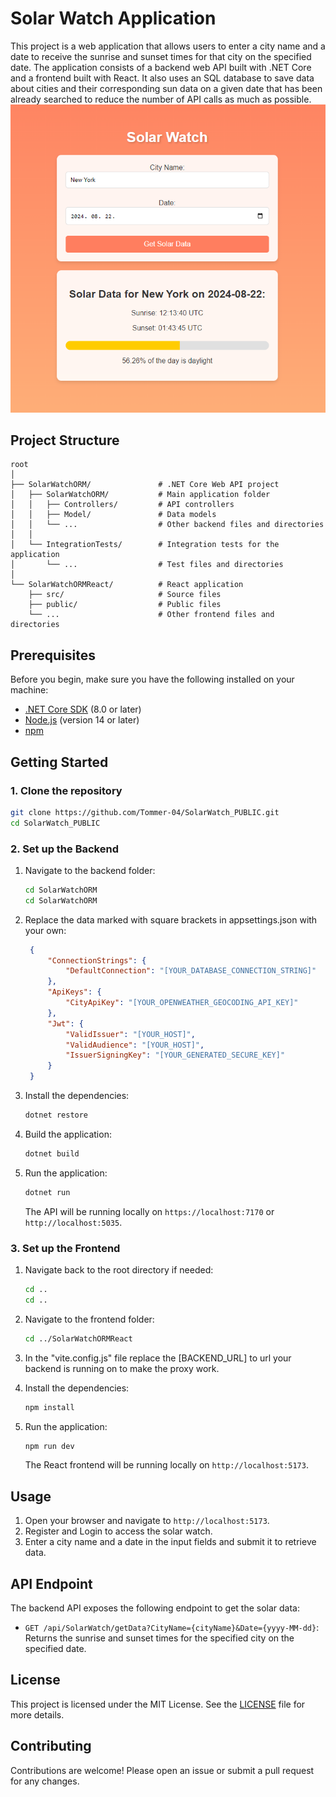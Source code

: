 ﻿
# Solar Watch Application

This project is a web application that allows users to enter a city name and a date to receive the sunrise and sunset times for that city on the specified date. The application consists of a backend web API built with .NET Core and a frontend built with React.
It also uses an SQL database to save data about cities and their corresponding sun data on a given date that has been already searched to reduce the number of API calls as much as possible.
![Project Showcase](showcase.png)

## Project Structure

```
root
│
├── SolarWatchORM/               # .NET Core Web API project
│   ├── SolarWatchORM/           # Main application folder
│   │   ├── Controllers/         # API controllers
│   │   ├── Model/               # Data models
│   │   └── ...                  # Other backend files and directories
│   │
│   └── IntegrationTests/        # Integration tests for the application
│       └── ...                  # Test files and directories
│ 
└── SolarWatchORMReact/          # React application
    ├── src/                     # Source files
    ├── public/                  # Public files
    └── ...                      # Other frontend files and directories
```

## Prerequisites

Before you begin, make sure you have the following installed on your machine:

- [.NET Core SDK](https://dotnet.microsoft.com/download) (8.0 or later)
- [Node.js](https://nodejs.org/) (version 14 or later)
- [npm](https://www.npmjs.com/)

## Getting Started

### 1. Clone the repository

```bash
git clone https://github.com/Tommer-04/SolarWatch_PUBLIC.git
cd SolarWatch_PUBLIC
```

### 2. Set up the Backend

1. Navigate to the backend folder:

    ```bash
    cd SolarWatchORM
    cd SolarWatchORM
    ``` 
 
2. Replace the data marked with square brackets in appsettings.json with your own:
    
   ```json
    {
        "ConnectionStrings": {
            "DefaultConnection": "[YOUR_DATABASE_CONNECTION_STRING]"
        },
        "ApiKeys": {
            "CityApiKey": "[YOUR_OPENWEATHER_GEOCODING_API_KEY]"
        },
        "Jwt": {
            "ValidIssuer": "[YOUR_HOST]",
            "ValidAudience": "[YOUR_HOST]",
            "IssuerSigningKey": "[YOUR_GENERATED_SECURE_KEY]"
        }
    }
   ```

3. Install the dependencies:

    ```bash
    dotnet restore
    ```

4. Build the application:

    ```bash
    dotnet build
    ```

5. Run the application:

    ```bash
    dotnet run
    ```

   The API will be running locally on `https://localhost:7170` or `http://localhost:5035`.

### 3. Set up the Frontend
1. Navigate back to the root directory if needed:

    ```bash
    cd ..
    cd ..
    ```
2. Navigate to the frontend folder:

    ```bash
    cd ../SolarWatchORMReact
    ```


3. In the "vite.config.js" file replace the [BACKEND_URL] to url your backend is running on to make the proxy work.

4. Install the dependencies:

    ```bash
    npm install
    ```

5. Run the application:

    ```bash
    npm run dev
    ```

   The React frontend will be running locally on `http://localhost:5173`.

## Usage

1. Open your browser and navigate to `http://localhost:5173`.
2. Register and Login to access the solar watch.
3. Enter a city name and a date in the input fields and submit it to retrieve data.

## API Endpoint

The backend API exposes the following endpoint to get the solar data:

- `GET /api/SolarWatch/getData?CityName={cityName}&Date={yyyy-MM-dd}`: Returns the sunrise and sunset times for the specified city on the specified date.

## License

This project is licensed under the MIT License. See the [LICENSE](LICENSE) file for more details.

## Contributing

Contributions are welcome! Please open an issue or submit a pull request for any changes.
